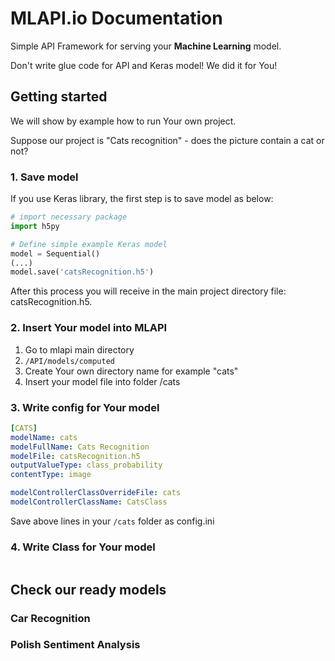 # MLAPI.io Documentation

Simple API Framework for serving your **Machine Learning** model.

Don't write glue code for API and Keras model!
We did it for You!


## Getting started

We will show by example how to run Your own project.

Suppose our project is "Cats recognition" - does the picture contain a cat or not?



### 1. Save model

If you use Keras library, the first step is to save model as below:

```python
# import necessary package
import h5py

# Define simple example Keras model
model = Sequential()
(...)
model.save('catsRecognition.h5')
```

After this process you will receive in the main project directory file: catsRecognition.h5.

### 2. Insert Your model into MLAPI

 1. Go to mlapi main directory
 2. ```/API/models/computed```
 3. Create Your own directory name for example "cats"
 4. Insert your model file into folder /cats

### 3. Write config for Your model

```yaml
[CATS]
modelName: cats
modelFullName: Cats Recognition
modelFile: catsRecognition.h5
outputValueType: class_probability
contentType: image

modelControllerClassOverrideFile: cats
modelControllerClassName: CatsClass

```

Save above lines in your `/cats` folder as config.ini

### 4. Write Class for Your model


```buildoutcfg

```




## Check our ready models

### Car Recognition

### Polish Sentiment Analysis

